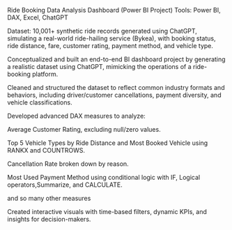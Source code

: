  Ride Booking Data Analysis Dashboard (Power BI Project)
Tools: Power BI, DAX, Excel, ChatGPT

Dataset: 10,001+ synthetic ride records generated using ChatGPT, simulating a real-world ride-hailing service (Bykea), with booking status, ride distance, fare, customer rating, payment method, and vehicle type.

Conceptualized and built an end-to-end BI dashboard project by generating a realistic dataset using ChatGPT, mimicking the operations of a ride-booking platform.

Cleaned and structured the dataset to reflect common industry formats and behaviors, including driver/customer cancellations, payment diversity, and vehicle classifications.

Developed advanced DAX measures to analyze:

Average Customer Rating, excluding null/zero values.

Top 5 Vehicle Types by Ride Distance and Most Booked Vehicle using RANKX and COUNTROWS.

Cancellation Rate broken down by reason.

Most Used Payment Method using conditional logic with IF, Logical operators,Summarize, and CALCULATE.

and so many other measures 

Created interactive visuals with time-based filters, dynamic KPIs, and insights for decision-makers.
